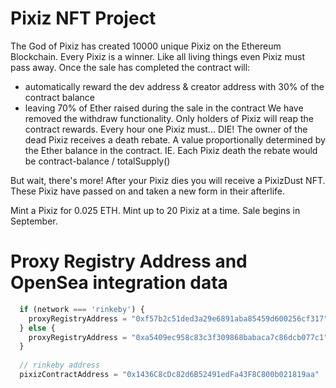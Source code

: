 # Pixiz NFT Project

The God of Pixiz has created 10000 unique Pixiz on the Ethereum Blockchain.
Every Pixiz is a winner.
Like all living things even Pixiz must pass away.
Once the sale has completed the contract will:
- automatically reward the dev address & creator address with 30% of the contract balance
- leaving 70% of Ether raised during the sale in the contract
We have removed the withdraw functionality.
Only holders of Pixiz will reap the contract rewards.
Every hour one Pixiz must... DIE!
The owner of the dead Pixiz receives a death rebate. A value proportionally determined by the Ether balance in the contract.
IE. Each Pixiz death the rebate would be contract-balance / totalSupply()

But wait, there's more!
After your Pixiz dies you will receive a PixizDust NFT. These Pixiz have passed
on and taken a new form in their afterlife.

Mint a Pixiz for 0.025 ETH. Mint up to 20 Pixiz at a time.
Sale begins in September.


# Proxy Registry Address and OpenSea integration data
```javascript
  if (network === 'rinkeby') {
    proxyRegistryAddress = "0xf57b2c51ded3a29e6891aba85459d600256cf317";
  } else {
    proxyRegistryAddress = "0xa5409ec958c83c3f309868babaca7c86dcb077c1";
  }
  
  // rinkeby address
  pixizContractAddress = "0x1436C8cDc82d6B52491edFa43F8C800b021819aa"
```


